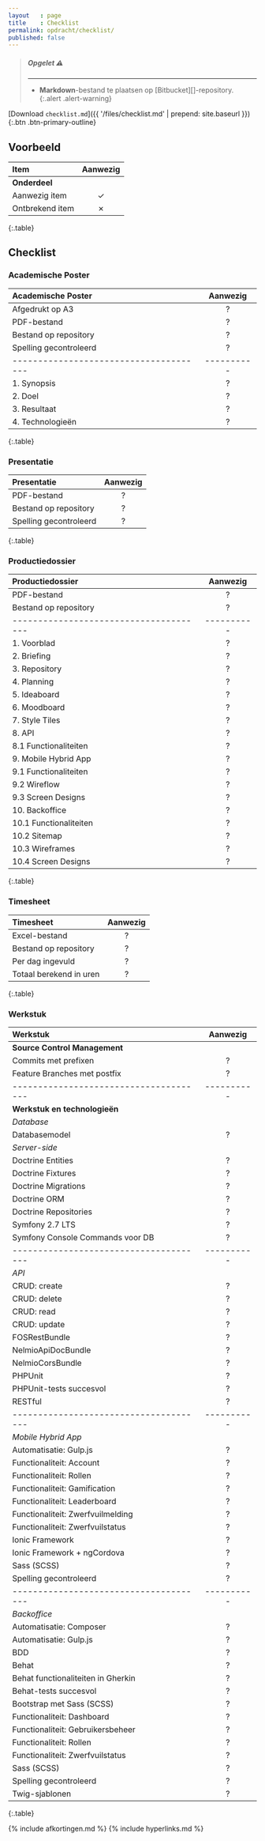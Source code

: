 ```yaml
---
layout   : page
title    : Checklist
permalink: opdracht/checklist/
published: false
---
```


> ##### **Opgelet** :warning:
> ---
> - **Markdown**-bestand te plaatsen op [Bitbucket][]-repository.
{:.alert .alert-warning}

[Download `checklist.md`]({{ '/files/checklist.md' | prepend: site.baseurl }}){:.btn .btn-primary-outline}

Voorbeeld
---------

|   Item                               | Aanwezig |
|:-------------------------------------|:--------:|
| **Onderdeel**                        |          |
|   Aanwezig item                      |     ✓    |
|   Ontbrekend item                    |     ✗    |
{:.table}

Checklist
---------

### Academische Poster

| Academische Poster                   | Aanwezig |
|:-------------------------------------|:--------:|
| Afgedrukt op A3                      |     ?    |
| PDF-bestand                          |     ?    |
| Bestand op repository                |     ?    |
| Spelling gecontroleerd               |     ?    |
|--------------------------------------|----------|
| 1. Synopsis                          |     ?    |
| 2. Doel                              |     ?    |
| 3. Resultaat                         |     ?    |
| 4. Technologieën                     |     ?    |
{:.table}

### Presentatie

| Presentatie                          | Aanwezig |
|:-------------------------------------|:--------:|
| PDF-bestand                          |     ?    |
| Bestand op repository                |     ?    |
| Spelling gecontroleerd               |     ?    |
{:.table}

### Productiedossier

| Productiedossier                     | Aanwezig |
|:-------------------------------------|:--------:|
| PDF-bestand                          |     ?    |
| Bestand op repository                |     ?    |
|--------------------------------------|----------|
|  1.  Voorblad                        |     ?    |
|  2.  Briefing                        |     ?    |
|  3.  Repository                      |     ?    |
|  4.  Planning                        |     ?    |
|  5.  Ideaboard                       |     ?    |
|  6.  Moodboard                       |     ?    |
|  7.  Style Tiles                     |     ?    |
|  8.  API                             |     ?    |
|  8.1 Functionaliteiten               |     ?    |
|  9.  Mobile Hybrid App               |     ?    |
|  9.1 Functionaliteiten               |     ?    |
|  9.2 Wireflow                        |     ?    |
|  9.3 Screen Designs                  |     ?    |
| 10.  Backoffice                      |     ?    |
| 10.1 Functionaliteiten               |     ?    |
| 10.2 Sitemap                         |     ?    |
| 10.3 Wireframes                      |     ?    |
| 10.4 Screen Designs                  |     ?    |
{:.table}

### Timesheet

| Timesheet                            | Aanwezig |
|:-------------------------------------|:--------:|
| Excel-bestand                        |     ?    |
| Bestand op repository                |     ?    |
| Per dag ingevuld                     |     ?    |
| Totaal berekend in uren              |     ?    |
{:.table}

### Werkstuk

| Werkstuk                             | Aanwezig |
|:-------------------------------------|:--------:|
| **Source Control Management**        |          |
|   Commits met prefixen               |     ?    |
|   Feature Branches met postfix       |     ?    |
|--------------------------------------|----------|
| **Werkstuk en technologieën**        |          |
|  *Database*                          |          |
|   Databasemodel                      |     ?    |
|  *Server-side*                       |          |
|   Doctrine Entities                  |     ?    |
|   Doctrine Fixtures                  |     ?    |
|   Doctrine Migrations                |     ?    |
|   Doctrine ORM                       |     ?    |
|   Doctrine Repositories              |     ?    |
|   Symfony 2.7 LTS                    |     ?    |
|   Symfony Console Commands voor DB   |     ?    |
|--------------------------------------|----------|
|  *API*                               |          |
|   CRUD: create                       |     ?    |
|   CRUD: delete                       |     ?    |
|   CRUD: read                         |     ?    |
|   CRUD: update                       |     ?    |
|   FOSRestBundle                      |     ?    |
|   NelmioApiDocBundle                 |     ?    |
|   NelmioCorsBundle                   |     ?    |
|   PHPUnit                            |     ?    |
|   PHPUnit-tests succesvol            |     ?    |
|   RESTful                            |     ?    |
|--------------------------------------|----------|
|  *Mobile Hybrid App*                 |          |
|   Automatisatie: Gulp.js             |     ?    |
|   Functionaliteit: Account           |     ?    |
|   Functionaliteit: Rollen            |     ?    |
|   Functionaliteit: Gamification      |     ?    |
|   Functionaliteit: Leaderboard       |     ?    |
|   Functionaliteit: Zwerfvuilmelding  |     ?    |
|   Functionaliteit: Zwerfvuilstatus   |     ?    |
|   Ionic Framework                    |     ?    |
|   Ionic Framework + ngCordova        |     ?    |
|   Sass (SCSS)                        |     ?    |
|   Spelling gecontroleerd             |     ?    |
|--------------------------------------|----------|
|  *Backoffice*                        |          |
|   Automatisatie: Composer            |     ?    |
|   Automatisatie: Gulp.js             |     ?    |
|   BDD                                |     ?    |
|   Behat                              |     ?    |
|   Behat functionaliteiten in Gherkin |     ?    |
|   Behat-tests succesvol              |     ?    |
|   Bootstrap met Sass (SCSS)          |     ?    |
|   Functionaliteit: Dashboard         |     ?    |
|   Functionaliteit: Gebruikersbeheer  |     ?    |
|   Functionaliteit: Rollen            |     ?    |
|   Functionaliteit: Zwerfvuilstatus   |     ?    |
|   Sass (SCSS)                        |     ?    |
|   Spelling gecontroleerd             |     ?    |
|   Twig-sjablonen                     |     ?    |
{:.table}


{% include afkortingen.md %}
{% include hyperlinks.md %}